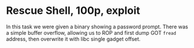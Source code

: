 # Rescue Shell, 100p, exploit

In this task we were given a binary showing a password prompt. There was a 
simple buffer overflow, allowing us to ROP and first dump GOT `fread` address, then
overwrite it with libc single gadget offset.
